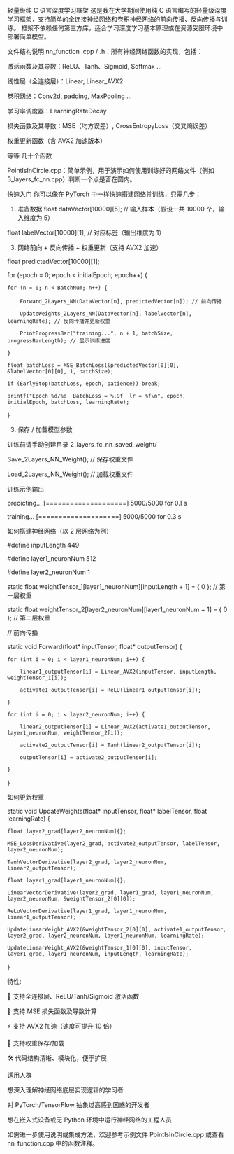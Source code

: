 轻量级纯 C 语言深度学习框架
这是我在大学期间使用纯 C 语言编写的轻量级深度学习框架，支持简单的全连接神经网络和卷积神经网络的前向传播、反向传播与训练。
框架不依赖任何第三方库，适合学习深度学习基本原理或在资源受限环境中部署简单模型。

文件结构说明
nn_function .cpp / .h：所有神经网络函数的实现，包括：

激活函数及其导数：ReLU、Tanh、Sigmoid, Softmax ...

线性层（全连接层）：Linear, Linear_AVX2

卷积网络：Conv2d, padding, MaxPooling ...

学习率调度器：LearningRateDecay

损失函数及其导数：MSE（均方误差）, CrossEntropyLoss（交叉熵误差）

权重更新函数（含 AVX2 加速版本）

等等 几十个函数

PointIsInCircle.cpp：简单示例，用于演示如何使用训练好的网络文件（例如 3_layers_fc_nn.cpp）判断一个点是否在圆内。

快速入门
你可以像在 PyTorch 中一样快速搭建网络并训练，只需几步：

1. 准备数据
float dataVector[10000][5];      // 输入样本（假设一共 10000 个，输入维度为 5）

float labelVector[10000][1];     // 对应标签（输出维度为 1）

3. 网络前向 + 反向传播 + 权重更新（支持 AVX2 加速）

float predictedVector[10000][1];

for (epoch = 0; epoch < initialEpoch; epoch++) {

    for (n = 0; n < BatchNum; n++) {
    
        Forward_2Layers_NN(DataVector[n], predictedVector[n]); // 前向传播
        
        UpdateWeights_2Layers_NN(DataVector[n], labelVector[n], learningRate); // 反向传播并更新权重
        
        PrintProgressBar("training...", n + 1, batchSize, progressBarLength); // 显示训练进度
        
    }
    
    float batchLoss = MSE_BatchLoss(&predictedVector[0][0], &labelVector[0][0], 1, batchSize);
    
    if (EarlyStop(batchLoss, epoch, patience)) break;
    
    printf("Epoch %d/%d  BatchLoss = %.9f  lr = %f\n", epoch, initialEpoch, batchLoss, learningRate);
    
}

3. 保存 / 加载模型参数
   
训练前请手动创建目录 2_layers_fc_nn_saved_weight/

Save_2Layers_NN_Weight();  // 保存权重文件

Load_2Layers_NN_Weight();  // 加载权重文件

训练示例输出

predicting...  [====================] 5000/5000  for 0.1 s

training...  [====================] 5000/5000  for 0.3 s

如何搭建神经网络（以 2 层网络为例）

#define inputLength 449

#define layer1_neuronNum 512

#define layer2_neuronNum 1

static float weightTensor_1[layer1_neuronNum][inputLength + 1] = { 0 }; // 第一层权重

static float weightTensor_2[layer2_neuronNum][layer1_neuronNum + 1] = { 0 }; // 第二层权重

// 前向传播

static void Forward(float* inputTensor, float* outputTensor) {

    for (int i = 0; i < layer1_neuronNum; i++) {
    
        linear1_outputTensor[i] = Linear_AVX2(inputTensor, inputLength, weightTensor_1[i]);
        
        activate1_outputTensor[i] = ReLU(linear1_outputTensor[i]);
        
    }
    
    for (int i = 0; i < layer2_neuronNum; i++) {
    
        linear2_outputTensor[i] = Linear_AVX2(activate1_outputTensor, layer1_neuronNum, weightTensor_2[i]);
        
        activate2_outputTensor[i] = Tanh(linear2_outputTensor[i]);
        
        outputTensor[i] = activate2_outputTensor[i];
        
    }
    
}

如何更新权重

static void UpdateWeights(float* inputTensor, float* labelTensor, float learningRate) {

    float layer2_grad[layer2_neuronNum]{};
    
    MSE_LossDerivative(layer2_grad, activate2_outputTensor, labelTensor, layer2_neuronNum);
    
    TanhVectorDerivative(layer2_grad, layer2_neuronNum, linear2_outputTensor);

    float layer1_grad[layer1_neuronNum]{};
    
    LinearVectorDerivative(layer2_grad, layer1_grad, layer1_neuronNum, layer2_neuronNum, &weightTensor_2[0][0]);
    
    ReLuVectorDerivative(layer1_grad, layer1_neuronNum, linear1_outputTensor);

    UpdateLinearWeight_AVX2(&weightTensor_2[0][0], activate1_outputTensor, layer2_grad, layer2_neuronNum, layer1_neuronNum, learningRate);
    
    UpdateLinearWeight_AVX2(&weightTensor_1[0][0], inputTensor, layer1_grad, layer1_neuronNum, inputLength, learningRate);
    
}

特性:

🧠 支持全连接层、ReLU/Tanh/Sigmoid 激活函数

🧮 支持 MSE 损失函数及导数计算

⚡ 支持 AVX2 加速（速度可提升 10 倍）

💾 支持权重保存/加载

🛠️ 代码结构清晰、模块化，便于扩展

适用人群

想深入理解神经网络底层实现逻辑的学习者

对 PyTorch/TensorFlow 抽象过高感到困惑的开发者

想在嵌入式设备或无 Python 环境中运行神经网络的工程人员

如需进一步使用说明或集成方法，欢迎参考示例文件 PointIsInCircle.cpp 或查看 nn_function.cpp 中的函数注释。




